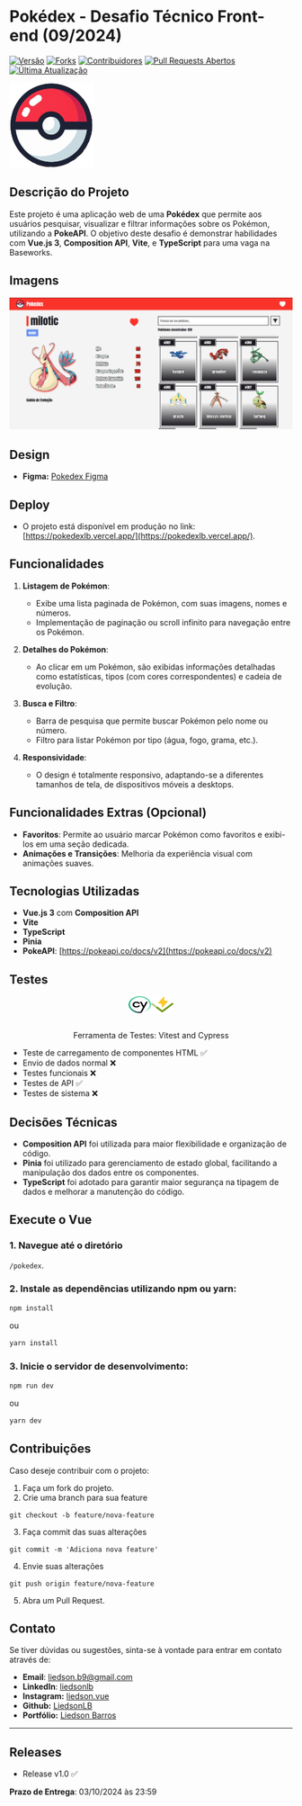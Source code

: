 # Pokédex - Desafio Técnico Front-end (09/2024)

[![Versão](https://img.shields.io/github/v/release/LiedsonLB/desafio-infoG2)](https://github.com/LiedsonLB/pokedex/releases)
[![Forks](https://img.shields.io/github/forks/LiedsonLB/desafio-infoG2)](https://github.com/LiedsonLB/pokedex/network/members)
[![Contribuidores](https://img.shields.io/github/contributors/LiedsonLB/desafio-infoG2)](https://github.com/LiedsonLB/pokedex/graphs/contributors)
[![Pull Requests Abertos](https://img.shields.io/github/issues-pr/LiedsonLB/desafio-infoG2)](https://github.com/LiedsonLB/pokedex/pulls)
[![Última Atualização](https://img.shields.io/github/last-commit/LiedsonLB/desafio-infoG2)](https://github.com/LiedsonLB/pokedex/commits/master) 

<img src="./public/img/icon_pokebola.png" alt="Pokebola" width="150" height="150">

## Descrição do Projeto

Este projeto é uma aplicação web de uma **Pokédex** que permite aos usuários pesquisar, visualizar e filtrar informações sobre os Pokémon, utilizando a **PokeAPI**. O objetivo deste desafio é demonstrar habilidades com **Vue.js 3**, **Composition API**, **Vite**, e **TypeScript** para uma vaga na Baseworks.

## Imagens
<img src="./public/img/interface_pokedex.png" alt="interface_pokedex">

## Design

- **Figma:** [Pokedex Figma](https://www.figma.com/design/7CpFuiZ49RpPIBmQ2j9vg1/Pokedex_LiedsonLB)

## Deploy

- O projeto está disponível em produção no link: [https://pokedexlb.vercel.app/](https://pokedexlb.vercel.app/).

## Funcionalidades

1. **Listagem de Pokémon**:
   - Exibe uma lista paginada de Pokémon, com suas imagens, nomes e números.
   - Implementação de paginação ou scroll infinito para navegação entre os Pokémon.

2. **Detalhes do Pokémon**:
   - Ao clicar em um Pokémon, são exibidas informações detalhadas como estatísticas, tipos (com cores correspondentes) e cadeia de evolução.

3. **Busca e Filtro**:
   - Barra de pesquisa que permite buscar Pokémon pelo nome ou número.
   - Filtro para listar Pokémon por tipo (água, fogo, grama, etc.).

4. **Responsividade**:
   - O design é totalmente responsivo, adaptando-se a diferentes tamanhos de tela, de dispositivos móveis a desktops.

## Funcionalidades Extras (Opcional)

- **Favoritos**: Permite ao usuário marcar Pokémon como favoritos e exibi-los em uma seção dedicada.
- **Animações e Transições**: Melhoria da experiência visual com animações suaves.

## Tecnologias Utilizadas

- **Vue.js 3** com **Composition API**
- **Vite**
- **TypeScript**
- **Pinia**
- **PokeAPI**: [https://pokeapi.co/docs/v2](https://pokeapi.co/docs/v2)

## Testes

<div style="display: flex; justify-content: center ; width: 100%"
style="margin: 0 auto; width: 100%">
<img src="https://raw.githubusercontent.com/devicons/devicon/master/icons/cypressio/cypressio-original.svg" alt="cypress" height="30" width="40"> 
<img src="https://raw.githubusercontent.com/devicons/devicon/master/icons/vitest/vitest-original.svg" alt="cypress" height="30" width="40"> 
</div>
<br />
<p style="text-align: center">Ferramenta de Testes: Vitest and Cypress</p>

- Teste de carregamento de componentes HTML ✅
- Envio de dados normal ❌
- Testes funcionais ❌
- Testes de API ✅ 
- Testes de sistema ❌

## Decisões Técnicas

- **Composition API** foi utilizada para maior flexibilidade e organização de código.
- **Pinia** foi utilizado para gerenciamento de estado global, facilitando a manipulação dos dados entre os componentes.
- **TypeScript** foi adotado para garantir maior segurança na tipagem de dados e melhorar a manutenção do código.

## Execute o Vue

### 1. Navegue até o diretório<br/>
`/pokedex`.
### 2. Instale as dependências utilizando npm ou yarn:
``` bash
npm install
```
ou
``` bash
yarn install
```

### 3. Inicie o servidor de desenvolvimento:
``` bash
npm run dev
```
ou
``` bash
yarn dev
```

## Contribuições

Caso deseje contribuir com o projeto:

1. Faça um fork do projeto.
2. Crie uma branch para sua feature 
```
git checkout -b feature/nova-feature
```

3. Faça commit das suas alterações 
```
git commit -m 'Adiciona nova feature'
```

4. Envie suas alterações 
```
git push origin feature/nova-feature
```
5. Abra um Pull Request.

## Contato

Se tiver dúvidas ou sugestões, sinta-se à vontade para entrar em contato através de:

- **Email**: [liedson.b9@gmail.com](mailto:liedson.b9@gmail.com)
- **LinkedIn**: [liedsonlb](https://linkedin.com/in/liedsonlb)
- **Instagram:** [liedson.vue](https://www.instagram.com/liedson.vue)
- **Github:** [LiedsonLB](https://github.com/LiedsonLB)
- **Portfólio:** [Liedson Barros](https://liedsonbarros.vercel.app)
---
## Releases

- Release v1.0 ✅

**Prazo de Entrega**: 03/10/2024 às 23:59
